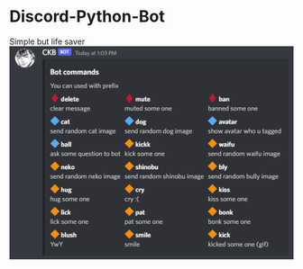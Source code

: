 # Discord-Python-Bot
Simple but life saver<br>
![My image](https://github.com/Cangozler/Discord-Python-Bot/blob/main/imgs/cmds.png)

